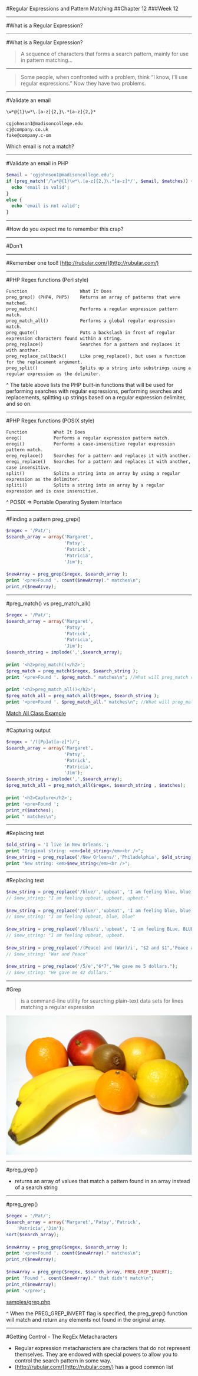 #Regular Expressions and Pattern Matching
##Chapter 12
###Week 12

----
#What is a Regular Expression?

---
#What is a Regular Expression?

> A sequence of characters that forms a search pattern, mainly for use in pattern matching...

---
> Some people, when confronted with a problem, think 
“I know, I'll use regular expressions.”   Now they have two problems.

---
#Validate an email

```
\w*@{1}\w*\.[a-z]{2,}\.*[a-z]{2,}*

cgjohnson1@madisoncollege.edu
cj@company.co.uk
fake@company.c-om
```

Which email is not a match?

---
#Validate an email in PHP

```php
$email = 'cgjohnson1@madisoncollege.edu';
if (preg_match('/\w*@{1}\w*\.[a-z]{2,}\.*[a-z]*/', $email, $matches)) {
  echo 'email is valid';
}
else {
  echo 'email is not valid';
}

```
---
#How do you expect me to remember this crap?

---
#Don't

---
#Remember one tool!
[http://rubular.com/](http://rubular.com/)

---
#PHP Regex functions (Perl style)
```
Function	                What It Does
preg_grep() (PHP4, PHP5) 	Returns an array of patterns that were matched.
preg_match()	            Performs a regular expression pattern match.
preg_match_all()	        Performs a global regular expression match.
preg_quote()	            Puts a backslash in front of regular expression characters found within a string.
preg_replace()	            Searches for a pattern and replaces it with another.
preg_replace_callback()	    Like preg_replace(), but uses a function for the replacement argument.
preg_split()	            Splits up a string into substrings using a regular expression as the delimiter.
```

^ The table above lists the PHP built-in functions that will be used for performing searches with regular expressions, performing searches and replacements, splitting up strings based on a regular expression delimiter, and so on.

---
#PHP Regex functions (POSIX style)
```
Function	      What It Does
ereg()	          Performs a regular expression pattern match.
eregi()	          Performs a case-insensitive regular expression pattern match.
ereg_replace()	  Searches for a pattern and replaces it with another.
eregi_replace()   Searches for a pattern and replaces it with another, case insensitive.
split()	          Splits a string into an array by using a regular expression as the delimiter.
spliti()	      Splits a string into an array by a regular expression and is case insensitive.
```

^ POSIX => Portable Operating System Interface

---
#Finding a pattern preg\_grep()
```php
$regex = '/Pat/';
$search_array = array('Margaret',
                      'Patsy',
                      'Patrick', 
                      'Patricia',
                      'Jim');

$newArray = preg_grep($regex, $search_array );
print '<pre>Found '. count($newArray)." matches\n";
print_r($newArray);
```

---
#preg\_match() vs preg\_match\_all()
```php
$regex = '/Pat/';
$search_array = array('Margaret',
                      'Patsy',
                      'Patrick', 
                      'Patricia',
                      'Jim');
$search_string = implode(',',$search_array);

print '<h2>preg_match()</h2>';
$preg_match = preg_match($regex, $search_string );
print '<pre>Found '. $preg_match." matches\n"; //What will preg_match return?

print '<h2>preg_match_all()</h2>';
$preg_match_all = preg_match_all($regex, $search_string );
print '<pre>Found '. $preg_match_all." matches\n"; //What will preg_match_all return?
```

[Match All Class Example](https://gist.github.com/johnsonch/2f9f65f5b06aaa55cad4)

---
#Capturing output
```php
$regex = '/([Pp]at[a-z]*)/';
$search_array = array('Margaret',
                      'Patsy',
                      'Patrick', 
                      'Patricia',
                      'Jim');
$search_string = implode(',',$search_array);
$preg_match_all = preg_match_all($regex, $search_string , $matches);

print '<h2>Capture</h2>';
print '<pre>Found ';
print_r($matches);
print " matches\n";
```

----
#Replacing text
```php
$old_string = 'I live in New Orleans.';
print "Original string: <em>$old_string</em><br />";
$new_string = preg_replace('/New Orleans/','Philadelphia', $old_string);
print "New string: <em>$new_string</em><br />";
```

----
#Replacing text
```php
$new_string = preg_replace('/blue/','upbeat', 'I am feeling blue, blue, blue.');
// $new_string: "I am feeling upbeat, upbeat, upbeat."

$new_string = preg_replace('/blue/','upbeat', 'I am feeling blue, blue, blue.', 1);
// $new_string: "I am feeling upbeat, blue, blue"

$new_string = preg_replace('/blue/i','upbeat', 'I am feeling BLue, BLUE.');
// $new_string: "I am feeling upbeat, upbeat.

$new_string = preg_replace('/(Peace) and (War)/i', "$2 and $1",'Peace and War');
// $new_string: "War and Peace"

$new_string = preg_replace('/5/e',"6*7","He gave me 5 dollars.");
// $new_string: "He gave me 42 dollars."
```

---
#Grep
> is a command-line utility for searching plain-text data sets for lines matching a regular expression

![fill](images/99449329.jpg)

---
#preg_grep()
* returns an array of values that match a pattern found in an array instead of a search string

---
#preg_grep()

```php
$regex = '/Pat/';
$search_array = array('Margaret','Patsy','Patrick',
    'Patricia','Jim');
sort($search_array);

$newArray = preg_grep($regex, $search_array );
print '<pre>Found '. count($newArray)." matches\n";
print_r($newArray);

$newArray = preg_grep($regex, $search_array, PREG_GREP_INVERT);
print 'Found '. count($newArray)." that didn't match\n";
print_r($newArray);
print '</pre>';
```
[samples/grep.php](samples/grep.php)

^ When the PREG_GREP_INVERT flag is specified, the preg_grep() function will match and return any elements not found in the original array.

---
#Getting Control - The RegEx Metacharacters

* Regular expression metacharacters are characters that do not represent themselves. They are endowed with special powers to allow you to control the search pattern in some way.
* [http://rubular.com/](http://rubular.com/) has a good common list 

